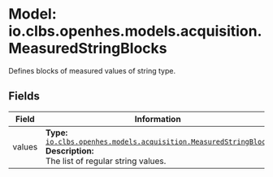 # Model: io.clbs.openhes.models.acquisition.MeasuredStringBlocks

Defines blocks of measured values of string type.

## Fields

| Field | Information |
| --- | --- |
| values | <b>Type:</b> [`io.clbs.openhes.models.acquisition.MeasuredStringBlock`](model-io-clbs-openhes-models-acquisition-measuredstringblock.md)<br><b>Description:</b><br>The list of regular string values. |

